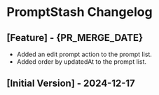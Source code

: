 # PromptStash Changelog

## [Feature] - {PR_MERGE_DATE}

- Added an edit prompt action to the prompt list.
- Added order by updatedAt to the prompt list.

## [Initial Version] - 2024-12-17
